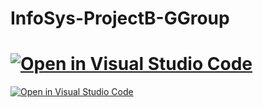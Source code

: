# InfoSys-ProjectB-GGroup

# [![Open in Visual Studio Code](https://open.vscode.dev/badges/open-in-vscode.svg)](https://open.vscode.dev/c2p31047/infosys-projectb-ggroup)

[![Open in Visual Studio Code](https://classroom.github.com/assets/open-in-vscode-c66648af7eb3fe8bc4f294546bfd86ef473780cde1dea487d3c4ff354943c9ae.svg)](https://classroom.github.com/online_ide?assignment_repo_id=9246366&assignment_repo_type=AssignmentRepo)
